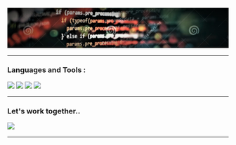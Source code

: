  
![](images/javascript.jpg)
___
### Languages and Tools :
![](https://img.shields.io/badge/-HTML-080908?style=for-the-badge&logo=html5) ![](https://img.shields.io/badge/-CSS-080908?style=for-the-badge&logo=css3)
![](https://img.shields.io/badge/-javascript-080908?style=for-the-badge&logo=javascript) ![](	https://img.shields.io/badge/React-20232A?style=for-the-badge&logo=react&logoColor=61DAFB)
___
### Let's work together..

[![](https://img.shields.io/badge/-upwork-0077B5?style=for-the-badge&logo=upwork)]([https://upWork.com/in/-376714198/](https://www.upwork.com/freelancers/~01abb30d674a8502fc?viewMode=1/))
___
